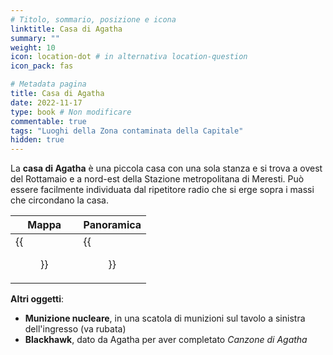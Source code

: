 ```yaml
---
# Titolo, sommario, posizione e icona
linktitle: Casa di Agatha
summary: ""
weight: 10
icon: location-dot # in alternativa location-question
icon_pack: fas

# Metadata pagina
title: Casa di Agatha
date: 2022-11-17
type: book # Non modificare
commentable: true
tags: "Luoghi della Zona contaminata della Capitale"
hidden: true
---
```


<div class="fo3">


La **casa di Agatha** è una piccola casa con una sola stanza e si trova a ovest del Rottamaio e a nord-est della Stazione metropolitana di Meresti. Può essere facilmente individuata dal ripetitore radio che si erge sopra i massi che circondano la casa. 

| Mappa                                     | Panoramica                             |
| ----------------------------------------- | -------------------------------------- |
| {{<figure src="fo3/Agathas_House_loc.webp">}} | {{<figure src="fo3/Agatha's_house.webp">}} |


**Altri oggetti**:
- **Munizione nucleare**, in una scatola di munizioni sul tavolo a sinistra dell'ingresso (va rubata)
- **Blackhawk**, dato da Agatha per aver completato *Canzone di Agatha* 

</div>